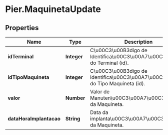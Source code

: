 # Pier.MaquinetaUpdate

## Properties
Name | Type | Description | Notes
------------ | ------------- | ------------- | -------------
**idTerminal** | **Integer** | C\u00C3\u00B3digo de Identifica\u00C3\u00A7\u00C3\u00A3o do Terminal (id). | 
**idTipoMaquineta** | **Integer** | C\u00C3\u00B3digo de Identifica\u00C3\u00A7\u00C3\u00A3o do Tipo Maquineta (id). | 
**valor** | **Number** | Valor de Manuten\u00C3\u00A7\u00C3\u00A3o da Maquineta. | 
**dataHoraImplantacao** | **String** | Data da implanta\u00C3\u00A7\u00C3\u00A3o da Maquineta. | 



